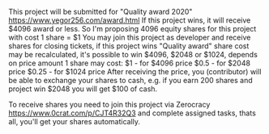 This project will be submitted for "Quality award 2020" https://www.yegor256.com/award.html
If this project wins, it will receive $4096 award or less.
So I'm proposing 4096 equity shares for this project with cost 1 share = $1
You may join this project as developer and receive shares for closing tickets,
if this project wins "Quality award" share cost may be recalculated, it's possible to
win $4096, $2048 or $1024, depends on price amount 1 share may cost:
 $1    - for $4096 price
 $0.5  - for $2048 price
 $0.25 - for $1024 price
After receiving the price, you (contributor) will be able to exchange your shares
to cash, e.g. if you earn 200 shares and project win $2048 you will get $100 of cash.

To receive shares you need to join this project via Zerocracy https://www.0crat.com/p/CJT4R32Q3
and complete assigned tasks, thats all, you'll get your shares automatically.
